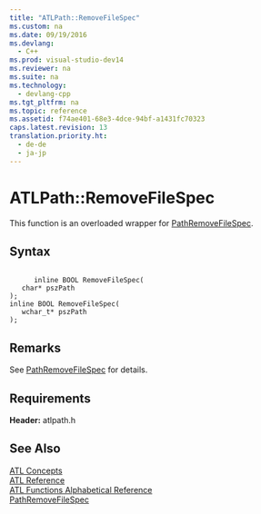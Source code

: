 ```yaml
---
title: "ATLPath::RemoveFileSpec"
ms.custom: na
ms.date: 09/19/2016
ms.devlang: 
  - C++
ms.prod: visual-studio-dev14
ms.reviewer: na
ms.suite: na
ms.technology: 
  - devlang-cpp
ms.tgt_pltfrm: na
ms.topic: reference
ms.assetid: f74ae401-68e3-4dce-94bf-a1431fc70323
caps.latest.revision: 13
translation.priority.ht: 
  - de-de
  - ja-jp
---
```

# ATLPath::RemoveFileSpec
This function is an overloaded wrapper for [PathRemoveFileSpec](http://msdn.microsoft.com/library/windows/desktop/bb773748).  
  
## Syntax  
  
```  
  
      inline BOOL RemoveFileSpec(  
   char* pszPath   
);  
inline BOOL RemoveFileSpec(  
   wchar_t* pszPath   
);  
```  
  
## Remarks  
 See [PathRemoveFileSpec](http://msdn.microsoft.com/library/windows/desktop/bb773748) for details.  
  
## Requirements  
 **Header:** atlpath.h  
  
## See Also  
 [ATL Concepts](../vs140/Active-Template-Library--ATL--Concepts.md)   
 [ATL Reference](../vs140/ATL-COM-Desktop-Components.md)   
 [ATL Functions Alphabetical Reference](../vs140/ATL-Functions-Alphabetical-Reference.md)   
 [PathRemoveFileSpec](http://msdn.microsoft.com/library/windows/desktop/bb773748)